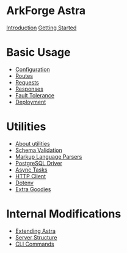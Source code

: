# ArkForge Astra

[Introduction](./introduction.md)
[Getting Started](./getting_started.md)

# Basic Usage

- [Configuration](./basic_usage/configuration.md)
- [Routes](./basic_usage/routes.md)
- [Requests](./basic_usage/requests.md)
- [Responses](./basic_usage/responses.md)
- [Fault Tolerance](./basic_usage/fault_tolerance.md)
- [Deployment](./basic_usage/deployment.md)

# Utilities

- [About utilities](./utilities/about.md)
- [Schema Validation](./utilities/schema_validation.md)
- [Markup Language Parsers]()
- [PostgreSQL Driver]()
- [Async Tasks]()
- [HTTP Client]()
- [Dotenv]()
- [Extra Goodies]()

# Internal Modifications

- [Extending Astra](./internal_modifications/extending_astra.md)
- [Server Structure]()
- [CLI Commands]()
